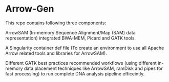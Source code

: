 # Arrow-Gen
This repo contains following three components:

ArrowSAM (In-memory Sequence Alignment/Map (SAM) data representation) integrated BWA-MEM, Picard and GATK tools.<br />

A Singularity container def file (To create an environment to use all Apache Arrow related tools and libraries for ArrowSAM).<br />

Different GATK best practices recommended workflows (using different in-memory data placement techniques like ArrowSAM, ramDisk and pipes for fast processing) to run complete DNA analysis pipeline efficeintly.<br />
